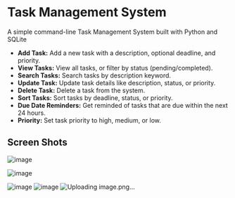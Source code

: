 # Task Management System

A simple command-line Task Management System built with Python and SQLite

- **Add Task:** Add a new task with a description, optional deadline, and priority.
- **View Tasks:** View all tasks, or filter by status (pending/completed).
- **Search Tasks:** Search tasks by description keyword.
- **Update Task:** Update task details like description, status, or priority.
- **Delete Task:** Delete a task from the system.
- **Sort Tasks:** Sort tasks by deadline, status, or priority.
- **Due Date Reminders:** Get reminded of tasks that are due within the next 24 hours.
- **Priority:** Set task priority to high, medium, or low.



## Screen Shots 

![image](https://github.com/user-attachments/assets/3a96dd73-0e8b-495c-b2e7-e0635790f1f8)

![image](https://github.com/user-attachments/assets/fca35b4d-f919-499c-bc25-08ae0d8a6919)

![image](https://github.com/user-attachments/assets/d7266655-529e-4b04-abde-131ce9e16a62)
![image](https://github.com/user-attachments/assets/e457d4dc-4e56-4971-8bf2-956d937e7d29)
![Uploading image.png…]()

